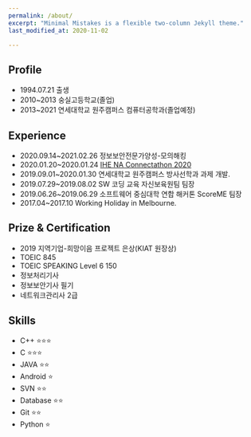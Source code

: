 ```yaml
---
permalink: /about/
excerpt: "Minimal Mistakes is a flexible two-column Jekyll theme."
last_modified_at: 2020-11-02

---
```

<h2>Profile</h2>

- 1994.07.21 출생
- 2010~2013 숭실고등학교(졸업)
- 2013~2021 연세대학교 원주캠퍼스 컴퓨터공학과(졸업예정)

<h2>Experience</h2>

- 2020.09.14~2021.02.26 정보보안전문가양성-모의해킹
- 2020.01.20~2020.01.24 [IHE NA Connectathon 2020](https://www.iheusa.org/ihe-na-connectathon-2020)
- 2019.09.01~2020.01.30 연세대학교 원주캠퍼스 방사선학과 과제 개발.
- 2019.07.29~2019.08.02 SW 코딩 교육 자신보육원팀 팀장
- 2019.06.26~2019.06.29 소프트웨어 중심대학 연합 해커톤 ScoreME 팀장
- 2017.04~2017.10 Working Holiday in Melbourne.

<h2>Prize & Certification</h2>

- 2019 지역기업-희망이음 프로젝트 은상(KIAT 원장상)
- TOEIC 845
- TOEIC SPEAKING Level 6 150
- 정보처리기사
- 정보보안기사 필기
- 네트워크관리사 2급

<h2>Skills</h2>

- C++				⭐⭐⭐
- C					⭐⭐⭐
- JAVA				⭐⭐
- Android			⭐
- SVN				⭐⭐
- Database			⭐⭐
- Git				⭐⭐
- Python			⭐

